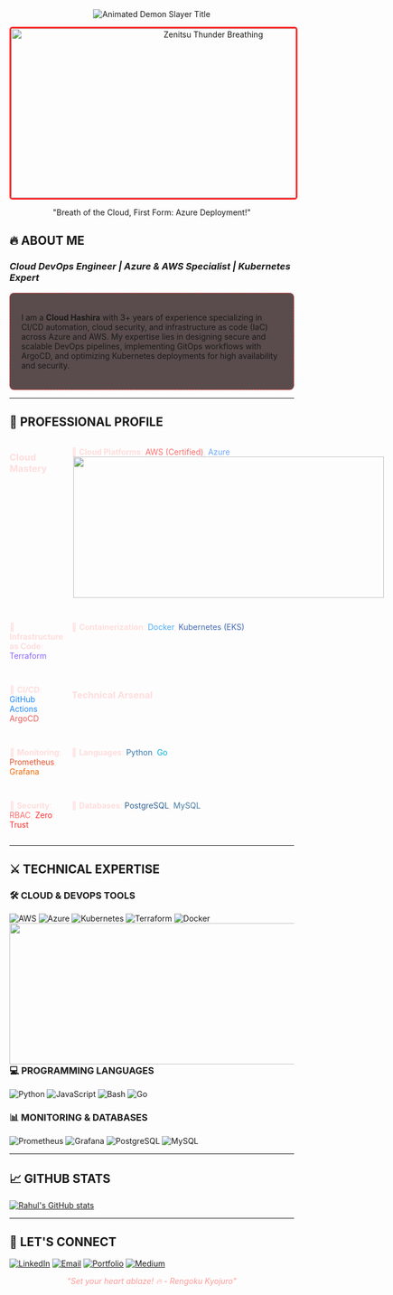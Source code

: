 <div align="center">

<!-- Anime Style Header with Demon Slayer Theme -->
<img src="https://readme-typing-svg.demolab.com?font=Kanit&weight=800&size=35&duration=4000&pause=1000&color=F71E1E&center=true&vCenter=true&width=600&height=90&lines=%E9%AC%BC%E6%BB%85%E3%81%AE%E5%88%83THIS+IS+RAHUL;DevOps+Engineer;CLOUD+HASHIRA+%F0%9F%94%A5" alt="Animated Demon Slayer Title">

<p style="color: #ff9999; font-style: italic;">
</p>

<!-- Anime Character GIF -->
<img src="./Add-ons/218883.gif" width="700" height="300" alt="Zenitsu Thunder Breathing" style="border-radius: 5px; border: 3px solid #ff2a2a;">

  "Breath of the Cloud, First Form: Azure Deployment!"

</div>

## 🔥 ABOUT ME
### *Cloud DevOps Engineer | Azure & AWS Specialist | Kubernetes Expert*

<div style="background: rgba(20, 0, 0, 0.7); padding: 20px; border-radius: 8px; border: 1px dashed #ff2a2a;">

I am a **Cloud Hashira** with 3+ years of experience specializing in CI/CD automation, cloud security, and infrastructure as code (IaC) across Azure and AWS. My expertise lies in designing secure and scalable DevOps pipelines, implementing GitOps workflows with ArgoCD, and optimizing Kubernetes deployments for high availability and security.

</div>                                                                                           

---

## 🚀 PROFESSIONAL PROFILE

<div style="display: grid; grid-template-columns: repeat(2, 1fr); gap: 15px; text-align: left; color: #ffdddd;">

### Cloud Mastery
 🔹 **Cloud Platforms**: <span style="color: #ff6b6b;">AWS (Certified)</span>, <span style="color: #6ba8ff;">Azure</span> <img src="https://user-images.githubusercontent.com/74038190/225813708-98b745f2-7d22-48cf-9150-083f1b00d6c9.gif" height="250" width="550" align="right">
 
 🔹 **Infrastructure as Code**: <span style="color: #8a63ff;">Terraform</span>
 
 🔹 **Containerization**: <span style="color: #4dabf7;">Docker</span>, <span style="color: #4267b2;">Kubernetes (EKS)</span> 
 
 🔹 **CI/CD**: <span style="color: #2088ff;">GitHub Actions</span>, <span style="color: #ef5b5b;">ArgoCD</span>

### Technical Arsenal
 🔹 **Monitoring**: <span style="color: #e6522c;">Prometheus</span>, <span style="color: #f46800;">Grafana</span>
 
 🔹 **Languages**: <span style="color: #3776ab;">Python</span>, <span style="color: #00add8;">Go</span>
 
 🔹 **Security**: <span style="color: #ff6b6b;">RBAC</span>, <span style="color: #ff2a2a;">Zero Trust</span>
 
 🔹 **Databases**: <span style="color: #316192;">PostgreSQL</span>, <span style="color: #4479A1;">MySQL</span>

</div>

---

## ⚔️ TECHNICAL EXPERTISE 

### 🛠️ CLOUD & DEVOPS TOOLS
![AWS](https://img.shields.io/badge/AWS-%23FF9900.svg?style=for-the-badge&logo=amazon-aws&logoColor=white)
![Azure](https://img.shields.io/badge/Azure-%230072C6.svg?style=for-the-badge&logo=microsoft-azure&logoColor=white)
![Kubernetes](https://img.shields.io/badge/kubernetes-%23326ce5.svg?style=for-the-badge&logo=kubernetes&logoColor=white)   <img src="https://user-images.githubusercontent.com/74038190/212750155-3ceddfbd-19d3-40a3-87af-8d329c8323c4.gif" height="250" width="550" align="right"> 
![Terraform](https://img.shields.io/badge/Terraform-%235835CC.svg?style=for-the-badge&logo=terraform&logoColor=white)
![Docker](https://img.shields.io/badge/Docker-%230db7ed.svg?style=for-the-badge&logo=docker&logoColor=white)

### 💻 PROGRAMMING LANGUAGES 
![Python](https://img.shields.io/badge/python-%233776AB.svg?style=for-the-badge&logo=python&logoColor=white)
![JavaScript](https://img.shields.io/badge/javascript-%23323330.svg?style=for-the-badge&logo=javascript&logoColor=%23F7DF1E)
![Bash](https://img.shields.io/badge/bash-%23121011.svg?style=for-the-badge&logo=gnu-bash&logoColor=white)
![Go](https://img.shields.io/badge/go-%2300ADD8.svg?style=for-the-badge&logo=go&logoColor=white)

### 📊 MONITORING & DATABASES
![Prometheus](https://img.shields.io/badge/Prometheus-%23E6522C.svg?style=for-the-badge&logo=prometheus&logoColor=white)
![Grafana](https://img.shields.io/badge/Grafana-%23F46800.svg?style=for-the-badge&logo=grafana&logoColor=white)
![PostgreSQL](https://img.shields.io/badge/PostgreSQL-%23316192.svg?style=for-the-badge&logo=postgresql&logoColor=white)
![MySQL](https://img.shields.io/badge/MySQL-%234479A1.svg?style=for-the-badge&logo=mysql&logoColor=white)

---

## 📈 GITHUB STATS
[![Rahul's GitHub stats](https://github-readme-stats.vercel.app/api?username=RAHULAMBARAGONDA&show_icons=true&theme=dark)](https://github.com/RAHUL-AMBARAGONDA/github-readme-stats)

---

## 🌸 LET'S CONNECT
[![LinkedIn](https://img.shields.io/badge/LinkedIn-0077B5?style=for-the-badge&logo=linkedin&logoColor=white)](https://www.linkedin.com/in/rahul-ambaragonda-79322127a/)
[![Email](https://img.shields.io/badge/Email-D14836?style=for-the-badge&logo=gmail&logoColor=white)](mailto:your.email@example.com)
[![Portfolio](https://img.shields.io/badge/Portfolio-4285F4?style=for-the-badge&logo=googlechrome&logoColor=white)](https://yourportfolio.com)
[![Medium](https://img.shields.io/badge/Medium-12100E?style=for-the-badge&logo=medium&logoColor=white)](https://medium.com/@yourprofile)

<p style="color: #ff9999; font-style: italic; text-align: center;">
  "Set your heart ablaze! 🔥 - Rengoku Kyojuro"
</p>



